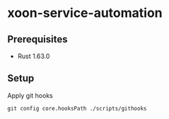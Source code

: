 # xoon-service-automation

## Prerequisites

- Rust 1.63.0

## Setup

Apply git hooks

```shell
git config core.hooksPath ./scripts/githooks
```

